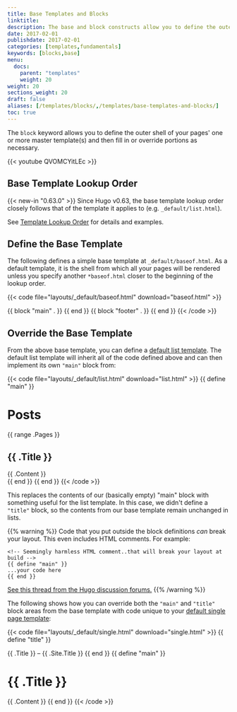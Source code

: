 ```yaml
---
title: Base Templates and Blocks
linktitle:
description: The base and block constructs allow you to define the outer shell of your master templates (i.e., the chrome of the page).
date: 2017-02-01
publishdate: 2017-02-01
categories: [templates,fundamentals]
keywords: [blocks,base]
menu:
  docs:
    parent: "templates"
    weight: 20
weight: 20
sections_weight: 20
draft: false
aliases: [/templates/blocks/,/templates/base-templates-and-blocks/]
toc: true
---
```


The `block` keyword allows you to define the outer shell of your pages' one or more master template(s) and then fill in or override portions as necessary.

{{< youtube QVOMCYitLEc >}}

## Base Template Lookup Order

{{< new-in "0.63.0" >}} Since Hugo v0.63, the base template lookup order closely follows that of the template it applies to (e.g. `_default/list.html`).

See [Template Lookup Order](/templates/lookup-order/) for details and examples.

## Define the Base Template

The following defines a simple base template at `_default/baseof.html`. As a default template, it is the shell from which all your pages will be rendered unless you specify another `*baseof.html` closer to the beginning of the lookup order.

{{< code file="layouts/_default/baseof.html" download="baseof.html" >}}
<!DOCTYPE html>
<html>
  <head>
    <meta charset="utf-8">
    <title>{{ block "title" . }}
      <!-- Blocks may include default content. -->
      {{ .Site.Title }}
    {{ end }}</title>
  </head>
  <body>
    <!-- Code that all your templates share, like a header -->
    {{ block "main" . }}
      <!-- The part of the page that begins to differ between templates -->
    {{ end }}
    {{ block "footer" . }}
    <!-- More shared code, perhaps a footer but that can be overridden if need be in  -->
    {{ end }}
  </body>
</html>
{{< /code >}}

## Override the Base Template

From the above base template, you can define a [default list template][hugolists]. The default list template will inherit all of the code defined above and can then implement its own `"main"` block from:

{{< code file="layouts/_default/list.html" download="list.html" >}}
{{ define "main" }}
  <h1>Posts</h1>
  {{ range .Pages }}
    <article>
      <h2>{{ .Title }}</h2>
      {{ .Content }}
    </article>
  {{ end }}
{{ end }}
{{< /code >}}

This replaces the contents of our (basically empty) "main" block with something useful for the list template. In this case, we didn't define a `"title"` block, so the contents from our base template remain unchanged in lists.

{{% warning %}}
Code that you put outside the block definitions *can* break your layout. This even includes HTML comments. For example:

```go-html-template
<!-- Seemingly harmless HTML comment..that will break your layout at build -->
{{ define "main" }}
...your code here
{{ end }}
```
[See this thread from the Hugo discussion forums.](https://discourse.gohugo.io/t/baseof-html-block-templates-and-list-types-results-in-empty-pages/5612/6)
{{% /warning %}}

The following shows how you can override both the `"main"` and `"title"` block areas from the base template with code unique to your [default single page template][singletemplate]:

{{< code file="layouts/_default/single.html" download="single.html" >}}
{{ define "title" }}
  <!-- This will override the default value set in baseof.html; i.e., "{{.Site.Title}}" in the original example-->
  {{ .Title }} &ndash; {{ .Site.Title }}
{{ end }}
{{ define "main" }}
  <h1>{{ .Title }}</h1>
  {{ .Content }}
{{ end }}
{{< /code >}}

[hugolists]: /templates/lists
[lookup]: /templates/lookup-order/
[rendering the section]: /templates/section-templates/
[singletemplate]: /templates/single-page-templates/
